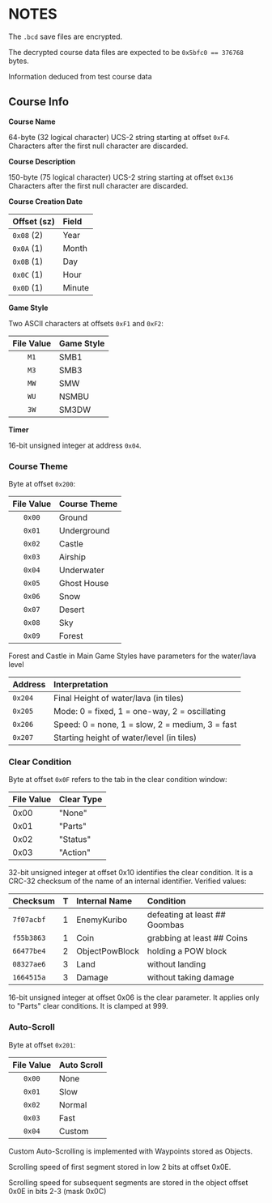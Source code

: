 # NOTES

The `.bcd` save files are encrypted.

The decrypted course data files are expected to be `0x5bfc0 == 376768` bytes.

Information deduced from test course data


## Course Info

**Course Name**

64-byte (32 logical character) UCS-2 string starting at offset `0xF4`.
Characters after the first null character are discarded.

**Course Description**

150-byte (75 logical character) UCS-2 string starting at offset `0x136`
Characters after the first null character are discarded.

**Course Creation Date**

| Offset (sz) | Field  |
|:------------|:-------|
| `0x08` (2)  | Year   |
| `0x0A` (1)  | Month  |
| `0x0B` (1)  | Day    |
| `0x0C` (1)  | Hour   |
| `0x0D` (1)  | Minute |

**Game Style**

Two ASCII characters at offsets `0xF1` and `0xF2`:

| File Value | Game Style |
|:----------:|:-----------|
|    `M1`    | SMB1       |
|    `M3`    | SMB3       |
|    `MW`    | SMW        |
|    `WU`    | NSMBU      |
|    `3W`    | SM3DW      |

**Timer**

16-bit unsigned integer at address `0x04`.

### Course Theme

Byte at offset `0x200`:

| File Value | Course Theme |
|:----------:|:-------------|
|   `0x00`   | Ground       |
|   `0x01`   | Underground  |
|   `0x02`   | Castle       |
|   `0x03`   | Airship      |
|   `0x04`   | Underwater   |
|   `0x05`   | Ghost House  |
|   `0x06`   | Snow         |
|   `0x07`   | Desert       |
|   `0x08`   | Sky          |
|   `0x09`   | Forest       |

Forest and Castle in Main Game Styles have parameters for the water/lava level

| Address | Interpretation                                  |
|:--------|:------------------------------------------------|
| `0x204` | Final Height of water/lava (in tiles)           |
| `0x205` | Mode: 0 = fixed, 1 = one-way, 2 = oscillating   |
| `0x206` | Speed: 0 = none, 1 = slow, 2 = medium, 3 = fast |
| `0x207` | Starting height of water/level (in tiles)       |

### Clear Condition

Byte at offset `0x0F` refers to the tab in the clear condition window:

| File Value | Clear Type |
|:-----------|:-----------|
| 0x00       | "None"     |
| 0x01       | "Parts"    |
| 0x02       | "Status"   |
| 0x03       | "Action"   |

32-bit unsigned integer at offset 0x10 identifies the clear condition.  It is a
CRC-32 checksum of the name of an internal identifier.  Verified values:

| Checksum | T | Internal Name  | Condition                     |
|:---------|:--|:---------------|:------------------------------|
|`7f07acbf`| 1 | EnemyKuribo    | defeating at least ## Goombas |
|`f55b3863`| 1 | Coin           | grabbing at least ## Coins    |
|`66477be4`| 2 | ObjectPowBlock | holding a POW block           |
|`08327ae6`| 3 | Land           | without landing               |
|`1664515a`| 3 | Damage         | without taking damage         |

16-bit unsigned integer at offset 0x06 is the clear parameter.  It applies
only to "Parts" clear conditions.  It is clamped at 999.

### Auto-Scroll

Byte at offset `0x201`:

| File Value | Auto Scroll |
|:----------:|:------------|
|   `0x00`   | None        |
|   `0x01`   | Slow        |
|   `0x02`   | Normal      |
|   `0x03`   | Fast        |
|   `0x04`   | Custom      |

Custom Auto-Scrolling is implemented with Waypoints stored as Objects.

Scrolling speed of first segment stored in low 2 bits at offset 0x0E.

Scrolling speed for subsequent segments are stored in the object offset 0x0E in
bits 2-3 (mask 0x0C)
